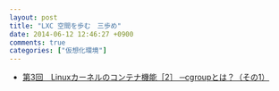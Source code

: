 ```yaml
---
layout: post
title: "LXC 空間を歩む　三歩め"
date: 2014-06-12 12:46:27 +0900
comments: true
categories: ["仮想化環境"]
---
```


* [第3回　Linuxカーネルのコンテナ機能［2］ ─cgroupとは？（その1）](http://gihyo.jp/admin/serial/01/linux_containers/0003)

